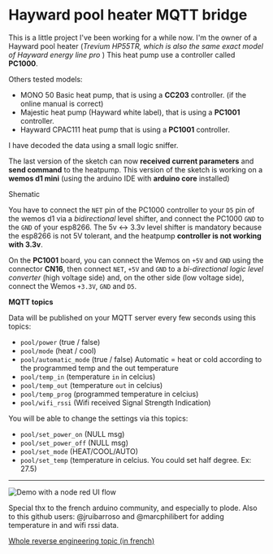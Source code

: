 # Hayward pool heater MQTT bridge

This is a little project I've been working for a while now. I'm the owner of a Hayward pool heater (*Trevium HP55TR, which is also the same exact model of Hayward energy line pro* )
This heat pump use a controller called **PC1000**.

Others tested models:
- MONO 50 Basic heat pump, that is using a **CC203** controller. (if the online manual is correct)
- Majestic heat pump (Hayward white label), that is using a **PC1001** controller.
- Hayward CPAC111 heat pump that is using a **PC1001** controller.

I have decoded the data using a small logic sniffer.

The last version of the sketch can now **received current parameters** and **send command** to the heatpump.
This version of the sketch is working on a **wemos d1 mini** (using the arduino IDE with **arduino core** installed)

Shematic

You have to connect the `NET` pin of the PC1000 controller to your `D5` pin of the wemos d1 via a *bidirectional* level shifter, and connect the PC1000 `GND` to the `GND` of your esp8266.
The 5v <-> 3.3v level shifter is mandatory because the esp8266 is not 5V tolerant, and the heatpump **controller is not working with 3.3v**.

On the **PC1001** board, you can connect the Wemos on `+5V` and `GND` using the connector **CN16**, then connect `NET`, `+5V` and `GND` to a *bi-directional logic level converter* (high voltage side) and, on the other side (low voltage side), connect the Wemos `+3.3V`, `GND` and `D5`. 

**MQTT topics**

Data will be published on your MQTT server every few seconds using this topics:

- `pool/power`  (true / false)
- `pool/mode` (heat / cool)
- `pool/automatic_mode` (true / false) Automatic = heat or cold according to the programmed temp and the out temperature
- `pool/temp_in`  (temperature `in` in celcius)
- `pool/temp_out`  (temperature `out` in celcius)
- `pool/temp_prog`  (programmed temperature in celcius)
- `pool/wifi_rssi`  (Wifi received Signal Strength Indication)

You will be able to change the settings via this topics:

- `pool/set_power_on`  (NULL msg)
- `pool/set_power_off` (NULL msg)
- `pool/set_mode` (HEAT/COOL/AUTO)
- `pool/set_temp`  (temperature in celcius. You could set half degree. Ex: 27.5)

---------

![Demo with a node red UI flow](https://raw.githubusercontent.com/njanik/hayward-pool-heater-mqtt/master/20200523_111808.jpg)



Special thx to the french arduino community, and especially to plode.
Also to this github users: @jruibarroso and @marcphilibert for adding temperature in and wifi rssi data.

[Whole reverse engineering topic (in french)](https://forum.arduino.cc/index.php?topic=258722.0)




